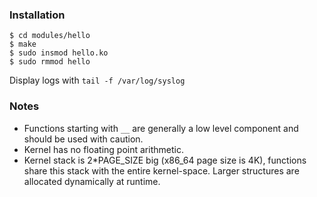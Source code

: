 ### Installation

```
$ cd modules/hello
$ make
$ sudo insmod hello.ko
$ sudo rmmod hello
```

Display logs with `tail -f /var/log/syslog`

### Notes

 - Functions starting with `__` are generally a low level component and should be used with caution.
 - Kernel has no floating point arithmetic.
 - Kernel stack is 2*PAGE_SIZE big (x86_64 page size is 4K), functions share this stack with the entire kernel-space. Larger structures are allocated dynamically at runtime.
